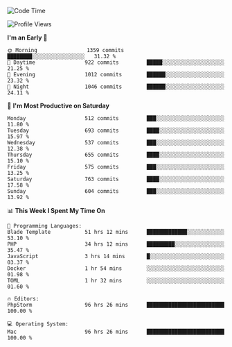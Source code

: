 <!--START_SECTION:waka-->
![Code Time](http://img.shields.io/badge/Code%20Time-3%2C241%20hrs%2053%20mins-blue)

![Profile Views](http://img.shields.io/badge/Profile%20Views-0-blue)

**I'm an Early 🐤** 

```text
🌞 Morning                1359 commits        ████████░░░░░░░░░░░░░░░░░   31.32 % 
🌆 Daytime                922 commits         █████░░░░░░░░░░░░░░░░░░░░   21.25 % 
🌃 Evening                1012 commits        ██████░░░░░░░░░░░░░░░░░░░   23.32 % 
🌙 Night                  1046 commits        ██████░░░░░░░░░░░░░░░░░░░   24.11 % 
```
📅 **I'm Most Productive on Saturday** 

```text
Monday                   512 commits         ███░░░░░░░░░░░░░░░░░░░░░░   11.80 % 
Tuesday                  693 commits         ████░░░░░░░░░░░░░░░░░░░░░   15.97 % 
Wednesday                537 commits         ███░░░░░░░░░░░░░░░░░░░░░░   12.38 % 
Thursday                 655 commits         ████░░░░░░░░░░░░░░░░░░░░░   15.10 % 
Friday                   575 commits         ███░░░░░░░░░░░░░░░░░░░░░░   13.25 % 
Saturday                 763 commits         ████░░░░░░░░░░░░░░░░░░░░░   17.58 % 
Sunday                   604 commits         ███░░░░░░░░░░░░░░░░░░░░░░   13.92 % 
```


📊 **This Week I Spent My Time On** 

```text
💬 Programming Languages: 
Blade Template           51 hrs 12 mins      █████████████░░░░░░░░░░░░   53.10 % 
PHP                      34 hrs 12 mins      █████████░░░░░░░░░░░░░░░░   35.47 % 
JavaScript               3 hrs 14 mins       █░░░░░░░░░░░░░░░░░░░░░░░░   03.37 % 
Docker                   1 hr 54 mins        ░░░░░░░░░░░░░░░░░░░░░░░░░   01.98 % 
TOML                     1 hr 32 mins        ░░░░░░░░░░░░░░░░░░░░░░░░░   01.60 % 

🔥 Editors: 
PhpStorm                 96 hrs 26 mins      █████████████████████████   100.00 % 

💻 Operating System: 
Mac                      96 hrs 26 mins      █████████████████████████   100.00 % 
```


<!--END_SECTION:waka-->
